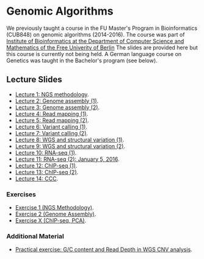

# Genomic Algorithms

We previously taught a course in the FU Master's Program in Bioinformatics (CUB848)
on genomic algorithms (2014-2016). The course was part of 
[Institute of Bioinformatics at the Department of Computer Science and Mathematics of the Free Univerity of Berlin](https://www.mi.fu-berlin.de/en/bioinf/index.html)
The slides are provided here but this course is currently not being held. 
A German language course on Genetics was taught in the Bachelor's program (see below).

## Lecture Slides
* [Lecture 1: NGS methodology](../assets/teaching/Genomics/NGS-methodology.pdf).
* [Lecture 2: Genome assembly (1)](../assets/teaching/Genomics/genome-assembly1.pdf).
* [Lecture 3: Genome assembly (2)](../assets/teaching/Genomics/genome-assembly2.pdf).
* [Lecture 4: Read mapping (1)](../assets/teaching/Genomics/readmapping1.pdf).
* [Lecture 5: Read mapping (2)](../assets/teaching/Genomics/readmapping2.pdf).
* [Lecture 6: Variant calling (1)](../assets/teaching/Genomics/varcall-2013-A.pdf).
* [Lecture 7: Variant calling (2)](../assets/teaching/Genomics/varcall-2013-B.pdf).
* [Lecture 8: WGS and structural variation (1)](../assets/teaching/Genomics/structural-variation-2014.pdf).
* [Lecture 9: WGS and structural variation (2)](../assets/teaching/Genomics/MoDIL.pdf).
* [Lecture 10: RNA-seq (1)](../assets/teaching/Genomics/rnaseq1.pdf).
* [Lecture 11: RNA-seq (2): January 5, 2016](../assets/teaching/Genomics/rnaseq2.pdf).
* [Lecture 12: ChIP-seq (1)](../assets/teaching/Genomics/chipseq.pdf).
* [Lecture 13: ChIP-seq (2)](../assets/teaching/Genomics/chipseq2.pdf).
* [Lecture 14: CCC](../assets/teaching/Genomics/ccc.pdf).


### Exercises
* [Exercise 1 (NGS Methodology)](../assets/teaching/Genomics/Genomics-Exercise-1.pdf).
* [Exercise 2 (Genome Assembly)](../assets/teaching/Genomics/Genomics-Exercise-2.pdf).
* [Exercise X (ChIP-seq, PCA)](../assets/teaching/Genomics/Genomics-Exercise-ChIP-seq.pdf).


### Additional Material

* [Practical exercise: G/C content and Read Depth in WGS CNV analysis](../assets/teaching/Genomics/CNV-exercise.pdf).

